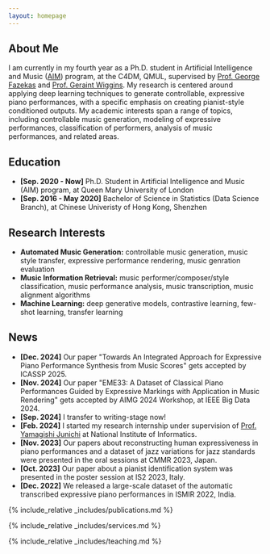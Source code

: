 ```yaml
---
layout: homepage
---
```


## About Me

I am currently in my fourth year as a Ph.D. student in Artificial Intelligence and Music ([AIM](https://www.aim.qmul.ac.uk/)) program, at the C4DM, QMUL, supervised by [Prof. George Fazekas](https://www.eecs.qmul.ac.uk/~gyorgyf/about.html) and [Prof. Geraint Wiggins](https://ai.vub.ac.be/team/geraint-wiggins/). My research is centered around applying deep learning techniques to generate controllable, expressive piano performances, with a specific emphasis on creating pianist-style conditioned outputs. My academic interests span a range of topics, including controllable music generation, modeling of expressive performances, classification of performers, analysis of music performances, and related areas.

## Education

- **[Sep. 2020 - Now]** Ph.D. Student in Artificial Intelligence and Music (AIM) program, at Queen Mary University of London
- **[Sep. 2016 - May 2020]** Bachelor of Science in Statistics (Data Science Branch), at Chinese Univeristy of Hong Kong, Shenzhen

## Research Interests

- **Automated Music Generation:** controllable music generation, music style transfer, expressive performance rendering, music genration evaluation
- **Music Information Retrieval:** music performer/composer/style classification, music performance analysis, music transcription, music alignment algorithms
- **Machine Learning:** deep generative models, contrastive learning, few-shot learning, transfer learning

## News

- **[Dec. 2024]** Our paper "Towards An Integrated Approach for Expressive Piano Performance Synthesis from Music Scores" gets accepted by ICASSP 2025.
- **[Nov. 2024]** Our paper "EME33: A Dataset of Classical Piano Performances Guided by Expressive Markings with Application in Music Rendering" gets accepted by AIMG 2024 Workshop, at IEEE Big Data 2024.
- **[Sep. 2024]** I transfer to writing-stage now!
- **[Feb. 2024]** I started my research internship under supervision of [Prof. Yamagishi Junichi](https://researchmap.jp/read0205283) at National Institute of Informatics.
- **[Nov. 2023]** Our papers about reconstructing human expressiveness in piano performances and a dataset of jazz variations for jazz standards were presented in the oral sessions at CMMR 2023, Japan.
- **[Oct. 2023]** Our paper about a pianist identification system was presented in the poster session at IS2 2023, Italy.
- **[Dec. 2022]** We released a large-scale dataset of the automatic transcribed expressive piano performances in ISMIR 2022, India.

{% include_relative _includes/publications.md %}

{% include_relative _includes/services.md %}

{% include_relative _includes/teaching.md %}
